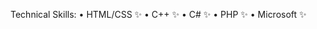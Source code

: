 Technical Skills:
• HTML/CSS ✨
• C++ ✨
• C# ✨
• PHP ✨
• Microsoft ✨

<!---
JennyMaeGabuya/JennyMaeGabuya is a ✨ special ✨ repository because its `README.md` (this file) appears on your GitHub profile.
You can click the Preview link to take a look at your changes.
--->
